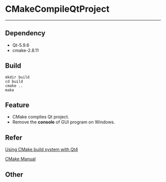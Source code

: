# CMakeCompileQtProject

---



## Dependency
- Qt-5.9.6
- cmake-2.8.11
  

## Build
```shell
mkdir build
cd build 
cmake ..
make
```

## Feature
- CMake complies Qt project.
- Remove the **console** of GUI program on Windows.

## Refer
[Using CMake build system with Qt4](https://wiki.qt.io/Using_CMake_build_system)

[CMake Manual](https://doc.qt.io/qt-5/cmake-manual.html)

## Other
